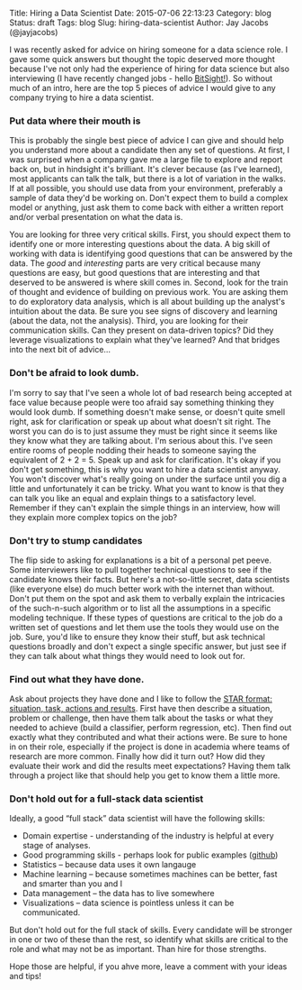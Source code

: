 Title: Hiring a Data Scientist
Date: 2015-07-06 22:13:23
Category: blog
Status: draft
Tags: blog
Slug: hiring-data-scientist
Author: Jay Jacobs (@jayjacobs)

I was recently asked for advice on hiring someone for a data science role.  I gave some quick answers but thought the topic deserved more thought because I've not only had the experience of hiring for data science but also interviewing (I have recently changed jobs - hello [BitSight!](https://www.bitsighttech.com/)).  So without much of an intro, here are the top 5 pieces of advice I would give to any company trying to hire a data scientist. 

### Put data where their mouth is

This is probably the single best piece of advice I can give and should help you understand more about a candidate then any set of questions.  At first, I was surprised when a company gave me a large file to explore and report back on, but in hindsight it's brilliant.  It's clever because (as I've learned), most applicants can talk the talk, but there is a lot of variation in the walks.   If at all possible, you should use data from your environment, preferably a sample of data they'd be working on.  Don't expect them to build a complex model or anything, just ask them to come back with either a written report and/or verbal presentation on what the data is.

You are looking for three very critical skills.  First, you should expect them to identify one or more interesting questions about the data.  A big skill of working with data is identifying good questions that can be answered by the data.   The _good_ and _interesting_ parts are very critical because many questions are easy, but good questions that are interesting and that deserved to be answered is where skill comes in.  Second, look for the train of thought and evidence of building on previous work.  You are asking them to do exploratory data analysis, which is all about building up the analyst's intuition about the data.  Be sure you see signs of discovery and learning (about the data, not the analysis).   Third, you are looking for their communication skills.  Can they present on data-driven topics?  Did they leverage visualizations to explain what they've learned?  And that bridges into the next bit of advice…

### Don't be afraid to look dumb. 

I'm sorry to say that I've seen a whole lot of bad research being accepted at face value because people were too afraid say something thinking they would look dumb.  If something doesn't make sense, or doesn't quite smell right, ask for clarification or speak up about what doesn't sit right.  The worst you can do is to just assume they must be right since it seems like they know what they are talking about.  I'm serious about this.  I've seen entire rooms of people nodding their heads to someone saying the equivalent of 2 + 2 = 5.   Speak up and ask for clarification.  It's okay if you don't get something, this is why you want to hire a data scientist anyway.  You won't discover what's really going on under the surface until you dig a little and unfortunately it can be tricky.  What you want to know is that they can talk you like an equal and explain things to a satisfactory level.  Remember if they can't explain the simple things in an interview, how will they explain more complex topics on the job?

### Don't try to stump candidates 

The flip side to asking for explanations is a bit of a personal pet peeve.  Some interviewers like to pull together technical questions to see if the candidate knows their facts.  But here's a not-so-little secret, data scientists (like everyone else) do much better work with the internet than without.  Don't put them on the spot and ask them to verbally explain the intricacies of the such-n-such algorithm or to list all the assumptions in a specific modeling technique.  If these types of questions are critical to the job do a written set of questions and let them use the tools they would use on the job.   Sure, you'd like to ensure they know their stuff, but ask technical questions broadly and don't expect a single specific answer, but just see if they can talk about what things they would need to look out for.  

### Find out what they have done.

Ask about projects they have done and I like to follow the [STAR format: situation, task, actions and results](http://www.rightattitudes.com/2008/07/15/star-technique-answer-interview-questions/).  First have then describe a situation, problem or challenge, then have them talk about the tasks or what they needed to achieve (build a classifier, perform regression, etc).  Then find out exactly what they contributed and what their actions were.  Be sure to hone in on their role, especially if the project is done in academia where teams of research are more common.  Finally how did it turn out?  How did they evaluate their work and did the results meet expectations?    Having them talk through a project like that should help you get to know them a little more.  

### Don't hold out for a full-stack data scientist

Ideally, a good “full stack” data scientist will have the following skills:

 * Domain expertise - understanding of the industry is helpful at every stage of analyses.
 * Good programming skills - perhaps look for public examples ([github](https://github.com/))
 * Statistics – because data uses it own langauge
 * Machine learning – because sometimes machines can be better, fast and smarter than you and I
 * Data management – the data has to live somewhere
 * Visualizations – data science is pointless unless it can be communicated.

But don't hold out for the full stack of skills.  Every candidate will be stronger in one or two of these than the rest, so identify what skills are critical to the role and what may not be as important.  Than hire for those strengths. 

Hope those are helpful, if you ahve more, leave a comment with your ideas and tips!


